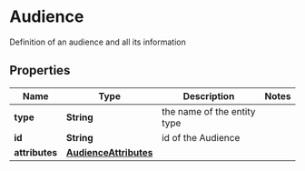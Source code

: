 

# Audience

Definition of an audience and all its information

## Properties

| Name | Type | Description | Notes |
|------------ | ------------- | ------------- | -------------|
|**type** | **String** | the name of the entity type |  |
|**id** | **String** | id of the Audience |  |
|**attributes** | [**AudienceAttributes**](AudienceAttributes.md) |  |  |



